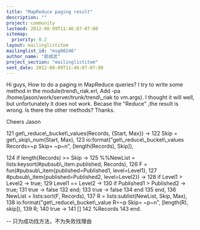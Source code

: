 ```yaml
---
title: "MapReduce paging result"
description: ""
project: community
lastmod: 2012-08-09T11:46:07-07:00
sitemap:
  priority: 0.2
layout: mailinglistitem
mailinglist_id: "msg08246"
author_name: "郎咸武"
project_section: "mailinglistitem"
sent_date: 2012-08-09T11:46:07-07:00
---
```



Hi guys,
 How to do a paging in MapReduce queries?
 I try to write some method in the module(trend\\_riak.erl, Add -pa
/home/jason/work/server/trunk/trend\\_riak to vm.args).
 I thought it will well, but unfortunately it does not work. Becase the
"Reduce" ,the result is wrong.
 Is there the other methods? Thanks.

 Cheers Jason

121 get\\_reduce\\_bucket\\_values(Records, {Start, Max}) -&gt;
122 Skip = get\\_skip\\_num(Start, Max),
123 io:format("get\\_reduce\\_bucket\\_values Records=~p Skip= ~p~n",
[length(Records), Skip]),

124 if length(Records) &gt;= Skip -&gt;
125 %%NewList = lists:keysort(#pubsub\\_item.published, Records),
126 F = fun(#pubsub\\_item{published=Published1, level=Level1},
127 #pubsub\\_item{published=Published2, level=Level2}) -&gt;
128 if Level1 &gt; Level2 -&gt; true;
129 Level1 == Level2 -&gt;
130 if Published1 &gt; Published2 -&gt; true;
131 true -&gt; false
132 end;
133 true -&gt; false
134 end
135 end,
136 NewList = lists:sort(F, Records),
137 R = lists:sublist(NewList, Skip, Max),
138 io:format("get\\_reduce\\_bucket\\_value R=~p Skip= ~p~n",
[length(R), skip]),
139 R;
140 true -&gt;
141 []
142 %Records
143 end.


-- 
只为成功找方法，不为失败找理由
